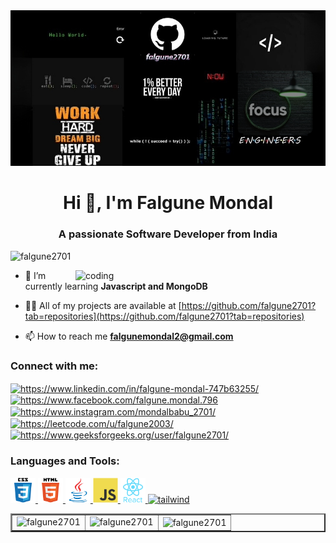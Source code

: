 <div align="center">
  <img src="https://github.com/falgune2701/falgune2701/blob/main/banner.png" alt="Banner">
</div>
<h1 align="center">Hi 👋, I'm Falgune Mondal</h1>
<h3 align="center">A passionate Software Developer from India</h3>

<p align="left"> <img src="https://komarev.com/ghpvc/?username=falgune2701&label=Profile%20views&color=0e75b6&style=flat" alt="falgune2701" /> </p>

<img align="right" width="400" src="https://camo.githubusercontent.com/2366b34bb903c09617990fb5fff4622f3e941349e846ddb7e73df872a9d21233/68747470733a2f2f63646e2e6472696262626c652e636f6d2f75736572732f3733303730332f73637265656e73686f74732f363538313234332f6176656e746f2e676966" alt="coding"/>

- 🌱 I’m currently learning **Javascript and MongoDB**

- 👨‍💻 All of my projects are available at [https://github.com/falgune2701?tab=repositories](https://github.com/falgune2701?tab=repositories)

- 📫 How to reach me **falgunemondal2@gmail.com**

<h3 align="left">Connect with me:</h3>
<p align="left">
<a href="https://linkedin.com/in/https://www.linkedin.com/in/falgune-mondal-747b63255/" target="blank"><img align="center" src="https://raw.githubusercontent.com/rahuldkjain/github-profile-readme-generator/master/src/images/icons/Social/linked-in-alt.svg" alt="https://www.linkedin.com/in/falgune-mondal-747b63255/" height="30" width="40" /></a>
<a href="https://fb.com/https://www.facebook.com/falgune.mondal.796" target="blank"><img align="center" src="https://raw.githubusercontent.com/rahuldkjain/github-profile-readme-generator/master/src/images/icons/Social/facebook.svg" alt="https://www.facebook.com/falgune.mondal.796" height="30" width="40" /></a>
<a href="https://instagram.com/https://www.instagram.com/mondalbabu_2701/" target="blank"><img align="center" src="https://raw.githubusercontent.com/rahuldkjain/github-profile-readme-generator/master/src/images/icons/Social/instagram.svg" alt="https://www.instagram.com/mondalbabu_2701/" height="30" width="40" /></a>
<a href="https://www.leetcode.com/https://leetcode.com/u/falgune2003/" target="blank"><img align="center" src="https://raw.githubusercontent.com/rahuldkjain/github-profile-readme-generator/master/src/images/icons/Social/leet-code.svg" alt="https://leetcode.com/u/falgune2003/" height="30" width="40" /></a>
<a href="https://auth.geeksforgeeks.org/user/https://www.geeksforgeeks.org/user/falgune2701/" target="blank"><img align="center" src="https://raw.githubusercontent.com/rahuldkjain/github-profile-readme-generator/master/src/images/icons/Social/geeks-for-geeks.svg" alt="https://www.geeksforgeeks.org/user/falgune2701/" height="30" width="40" /></a>
</p>

<h3 align="left">Languages and Tools:</h3>
<p align="left"> <a href="https://www.w3schools.com/css/" target="_blank" rel="noreferrer"> <img src="https://raw.githubusercontent.com/devicons/devicon/master/icons/css3/css3-original-wordmark.svg" alt="css3" width="40" height="40"/> </a> <a href="https://www.w3.org/html/" target="_blank" rel="noreferrer"> <img src="https://raw.githubusercontent.com/devicons/devicon/master/icons/html5/html5-original-wordmark.svg" alt="html5" width="40" height="40"/> </a> <a href="https://www.java.com" target="_blank" rel="noreferrer"> <img src="https://raw.githubusercontent.com/devicons/devicon/master/icons/java/java-original.svg" alt="java" width="40" height="40"/> </a> <a href="https://developer.mozilla.org/en-US/docs/Web/JavaScript" target="_blank" rel="noreferrer"> <img src="https://raw.githubusercontent.com/devicons/devicon/master/icons/javascript/javascript-original.svg" alt="javascript" width="40" height="40"/> </a> <a href="https://reactjs.org/" target="_blank" rel="noreferrer"> <img src="https://raw.githubusercontent.com/devicons/devicon/master/icons/react/react-original-wordmark.svg" alt="react" width="40" height="40"/> </a> <a href="https://tailwindcss.com/" target="_blank" rel="noreferrer"> <img src="https://www.vectorlogo.zone/logos/tailwindcss/tailwindcss-icon.svg" alt="tailwind" width="40" height="40"/> </a> </p>

<table border="2">
  <tr>
    <td>
      <img src="https://github-readme-stats.vercel.app/api?username=falgune2701&show_icons=true&locale=en" alt="falgune2701" />
    </td>
    <td>
      <img src="https://github-readme-streak-stats.herokuapp.com/?user=falgune2701" alt="falgune2701" />
    </td>
    <td>
      <img align="center" src="https://github-readme-stats.vercel.app/api/top-langs?username=falgune2701&show_icons=true&locale=en&layout=compact" alt="falgune2701" />
    </td>
  </tr>
</table>
